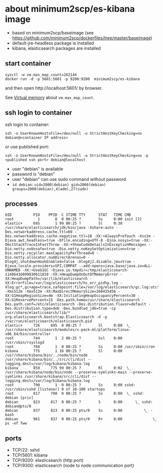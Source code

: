 # about minimum2scp/es-kibana image

 * based on minimum2scp/baseimage (see https://github.com/minimum2scp/dockerfiles/tree/master/baseimage)
 * default-jre-headless package is installed
 * kibana, elasticsearch packages are installed

## start container

```
sysctl -w vm.max_map_count=262144
docker run -d -p 5601:5601 -p 9200:9200  minimum2scp/es-kibana
```

and then open http://localhost:5601/ by browser.

See [Virtual memory](https://www.elastic.co/guide/en/elasticsearch/reference/current/vm-max-map-count.html) about `vm.max_map_count`.

## ssh login to container

ssh login to container:

```
ssh -o UserKnownHostsFile=/dev/null -o StrictHostKeyChecking=no debian@<container IP address>
```

or use published port:

```
ssh -o UserKnownHostsFile=/dev/null -o StrictHostKeyChecking=no -p <published ssh port> debian@localhost
```

 * user "debian" is available
 * password is "debian"
 * user "debian" can use sudo command without password
 * `id debian`: `uid=2000(debian) gid=2000(debian) groups=2000(debian),4(adm),27(sudo)`

## processes

```
UID          PID    PPID  C STIME TTY      STAT   TIME CMD
root           1       0  0 00:25 ?        Ss     0:00 init [2]
elastic+     695       1 99 00:25 ?        Sl     0:30 /usr/share/elasticsearch/jdk/bin/java -Xshare:auto -Des.networkaddress.cache.ttl=60 -Des.networkaddress.cache.negative.ttl=10 -XX:+AlwaysPreTouch -Xss1m -Djava.awt.headless=true -Dfile.encoding=UTF-8 -Djna.nosys=true -XX:-OmitStackTraceInFastThrow -XX:+ShowCodeDetailsInExceptionMessages -Dio.netty.noUnsafe=true -Dio.netty.noKeySetOptimization=true -Dio.netty.recycler.maxCapacityPerThread=0 -Dio.netty.allocator.numDirectArenas=0 -Dlog4j.shutdownHookEnabled=false -Dlog4j2.disable.jmx=true -Djava.locale.providers=SPI,COMPAT --add-opens=java.base/java.io=ALL-UNNAMED -XX:+UseG1GC -Djava.io.tmpdir=/tmp/elasticsearch-11406416099830611810 -XX:+HeapDumpOnOutOfMemoryError -XX:HeapDumpPath=/var/lib/elasticsearch -XX:ErrorFile=/var/log/elasticsearch/hs_err_pid%p.log -Xlog:gc*,gc+age=trace,safepoint:file=/var/log/elasticsearch/gc.log:utctime,pid,tags:filecount=32,filesize=64m -Xms512m -Xmx512m -XX:MaxDirectMemorySize=268435456 -XX:G1HeapRegionSize=4m -XX:InitiatingHeapOccupancyPercent=30 -XX:G1ReservePercent=15 -Des.path.home=/usr/share/elasticsearch -Des.path.conf=/etc/elasticsearch -Des.distribution.flavor=default -Des.distribution.type=deb -Des.bundled_jdk=true -cp /usr/share/elasticsearch/lib/* org.elasticsearch.bootstrap.Elasticsearch -d -p /var/run/elasticsearch/elasticsearch.pid
elastic+     726     695  0 00:25 ?        Sl     0:00  \_ /usr/share/elasticsearch/modules/x-pack-ml/platform/linux-x86_64/bin/controller
root         744       1  2 00:25 ?        Ssl    0:00 /usr/sbin/rsyslogd
root         768       1  0 00:25 ?        Ss     0:00 /usr/sbin/cron
kibana       775       1 16 00:25 ?        Sl     0:00 /usr/share/kibana/bin/../node/bin/node /usr/share/kibana/bin/../src/cli/dist --logging.dest=/var/log/kibana/kibana.log
kibana       859     775 99 00:25 ?        Rl     0:02  \_ /usr/share/kibana/node/bin/node --preserve-symlinks-main --preserve-symlinks /usr/share/kibana/src/cli/dist --logging.dest=/var/log/kibana/kibana.log
root         790       1  0 00:25 ?        Ss     0:00 sshd: /usr/sbin/sshd [listener] 0 of 10-100 startups
root         817     790  0 00:25 ?        Ss     0:00  \_ sshd: debian [priv]
debian       823     817  0 00:25 ?        S      0:00      \_ sshd: debian@pts/0
debian       837     823  0 00:25 pts/0    Ss     0:00          \_ -bash
debian       961     837  0 00:25 pts/0    R+     0:00              \_ ps -ef fww
```

## ports

 * TCP/22: sshd
 * TCP/5601: kibana
 * TCP/9200: elasticsearch (http port)
 * TCP/9300: elasticsearch (node to node communication port)

